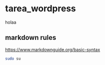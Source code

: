 # tarea_wordpress

holaa


## markdown rules 
https://www.markdownguide.org/basic-syntax

```bash
sudo su 
```